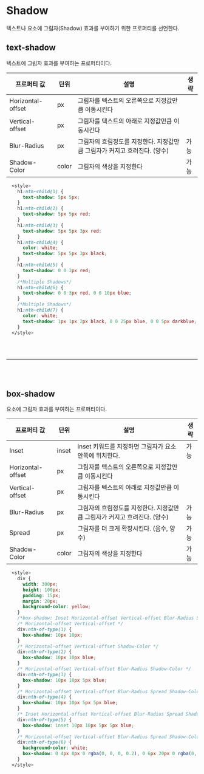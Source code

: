 # Shadow

텍스트나 요소에 그림자(Shadow) 효과를 부여하기 위한 프로퍼티를 선언한다.

## text-shadow

텍스트에 그림자 효과를 부여하는 프로퍼티이다.

| 프로퍼티 값       | 단위  | 설명                                                                      | 생략 |
| ----------------- | ----- | ------------------------------------------------------------------------- | ---- |
| Horizontal-offset | px    | 그림자를 텍스트의 오른쪽으로 지정값만큼 이동시킨다                        |
| Vertical-offset   | px    | 그림자를 텍스트의 아래로 지정값만큼 이동시킨다                            |
| Blur-Radius       | px    | 그림자의 흐림정도를 지정한다. 지정값만큼 그림자가 커지고 흐려진다. (양수) | 가능 |
| Shadow-Color      | color | 그림자의 색상을 지정한다                                                  | 가능 |

```css
  <style>
    h1:nth-child(1) {
      text-shadow: 5px 5px;
    }
    h1:nth-child(2) {
      text-shadow: 5px 5px red;
    }
    h1:nth-child(3) {
      text-shadow: 5px 5px 3px red;
    }
    h1:nth-child(4) {
      color: white;
      text-shadow: 5px 5px 3px black;
    }
    h1:nth-child(5) {
      text-shadow: 0 0 3px red;
    }
    /*Multiple Shadows*/
    h1:nth-child(6) {
      text-shadow: 0 0 3px red, 0 0 10px blue;
    }
    /*Multiple Shadows*/
    h1:nth-child(7) {
      color: white;
      text-shadow: 1px 1px 2px black, 0 0 25px blue, 0 0 5px darkblue;
    }
  </style>
```

<br /><br />

---

<br /><br />

## box-shadow

요소에 그림자 효과를 부여하는 프로퍼티이다.

| 프로퍼티 값       | 단위  | 설명                                                                      | 생략 |
| ----------------- | ----- | ------------------------------------------------------------------------- | ---- |
| Inset             | inset | inset 키워드를 지정하면 그림자가 요소 안쪽에 위치한다.                    | 가능 |
| Horizontal-offset | px    | 그림자를 텍스트의 오른쪽으로 지정값만큼 이동시킨다                        |
| Vertical-offset   | px    | 그림자를 텍스트의 아래로 지정값만큼 이동시킨다                            |
| Blur-Radius       | px    | 그림자의 흐림정도를 지정한다. 지정값만큼 그림자가 커지고 흐려진다. (양수) | 가능 |
| Spread            | px    | 그림자를 더 크게 확장시킨다. (음수, 양수)                                 | 가능 |
| Shadow-Color      | color | 그림자의 색상을 지정한다                                                  | 가능 |

```css
  <style>
    div {
      width: 300px;
      height: 100px;
      padding: 15px;
      margin: 20px;
      background-color: yellow;
    }
    /*box-shadow: Inset Horizontal-offset Vertical-offset Blur-Radius Spread Shadow-Color;*/
    /* Horizontal-offset Vertical-offset */
    div:nth-of-type(1) {
      box-shadow: 10px 10px;
    }
    /* Horizontal-offset Vertical-offset Shadow-Color */
    div:nth-of-type(2) {
      box-shadow: 10px 10px blue;
    }
    /* Horizontal-offset Vertical-offset Blur-Radius Shadow-Color */
    div:nth-of-type(3) {
      box-shadow: 10px 10px 5px blue;
    }
    /* Horizontal-offset Vertical-offset Blur-Radius Spread Shadow-Color */
    div:nth-of-type(4) {
      box-shadow: 10px 10px 5px 5px blue;
    }
    /* Inset Horizontal-offset Vertical-offset Blur-Radius Spread Shadow-Color */
    div:nth-of-type(5) {
      box-shadow: inset 10px 10px 5px 5px blue;
    }
    /* Horizontal-offset Vertical-offset Blur-Radius Spread Shadow-Color */
    div:nth-of-type(6) {
      background-color: white;
      box-shadow: 0 4px 8px 0 rgba(0, 0, 0, 0.2), 0 6px 20px 0 rgba(0, 0, 0, 0.19);
    }
  </style>
```
